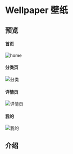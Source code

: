 # Wellpaper 壁纸

## 预览

#### 	首页

![home](E:\学习\前端\uniapp\Wallpaper\static\images\design\home.jpg)

#### 分类页

![分类](E:\学习\前端\uniapp\Wallpaper\static\images\design\classify.jpg)

#### 详情页

![详情页](E:\学习\前端\uniapp\Wallpaper\static\images\design\preview1.jpg)

#### 我的

![我的](E:\学习\前端\uniapp\Wallpaper\static\images\design\self.jpg)

## 介绍